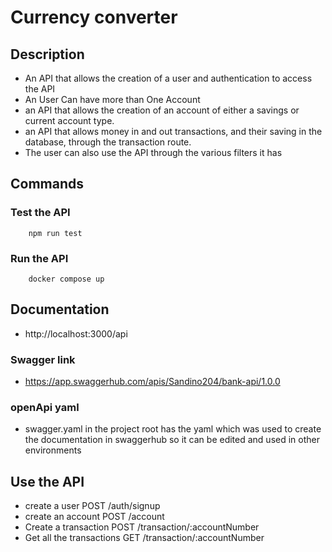 # Currency converter

## Description
- An API that allows the creation of a user and authentication to access the API
- An User Can have more than One Account
- an API that allows the creation of an account of either a savings or current account type.
- an API that allows money in and out transactions, and their saving in the database, through the transaction route.
- The user can also use the API through the various filters it has

## Commands

### Test the API
```
    npm run test
```

### Run the API
```
    docker compose up
```

## Documentation

- http://localhost:3000/api

### Swagger link
- https://app.swaggerhub.com/apis/Sandino204/bank-api/1.0.0

### openApi yaml
- swagger.yaml in the project root has the yaml which was used to create the documentation in swaggerhub so it can be edited and used in other environments

## Use the API

- create a user POST /auth/signup
- create an account POST /account
- Create a transaction POST /transaction/:accountNumber
- Get all the transactions GET /transaction/:accountNumber